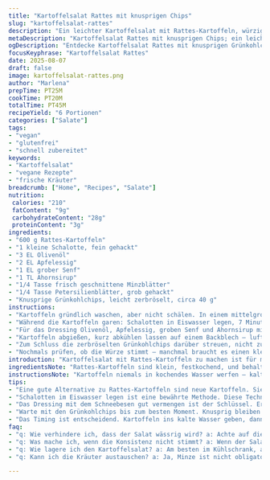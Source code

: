 ```yaml
---
title: "Kartoffelsalat Rattes mit knusprigen Chips"
slug: "kartoffelsalat-rattes"
description: "Ein leichter Kartoffelsalat mit Rattes-Kartoffeln, würzigem Senf-Dressing, frischen Kräutern und einem unerwarteten Crunch. Statt klassischer roten Zwiebeln verwende ich milde Schalotten für weniger Schärfe, und Minze statt Dill setzt eine frische, herbe Note. Die Chips werden durch dünn geschnittene Grünkohlchips ersetzt, die im Ofen knusprig gebacken sind. Die Kartoffeln garen sanft, bis sie genau bissfest sind, das süß-saure Dressing balanciert mit Ahornsirup sorgt für Tiefe, und die Kräuter bringen echtes Aroma. Kartoffeln halbieren, kurz abkühlen lassen, damit sie den Geschmack aufnehmen. Ideal für spontane Gäste, vegan, gluten- und laktosefrei, ohne Nüsse und Eier. Eine Entdeckung für alle, die Kartoffelsalat neu denken wollen."
metaDescription: "Kartoffelsalat Rattes mit knusprigen Chips; ein leichter, veganer Genuss mit frischen Kräutern und überraschendem Crunch"
ogDescription: "Entdecke Kartoffelsalat Rattes mit knusprigen Grünkohlchips; leicht, frisch, vegan und der perfekte Begleiter für spontane Gäste"
focusKeyphrase: "Kartoffelsalat Rattes"
date: 2025-08-07
draft: false
image: kartoffelsalat-rattes.png
author: "Marlena"
prepTime: PT25M
cookTime: PT20M
totalTime: PT45M
recipeYield: "6 Portionen"
categories: ["Salate"]
tags:
- "vegan"
- "glutenfrei"
- "schnell zubereitet"
keywords:
- "Kartoffelsalat"
- "vegane Rezepte"
- "frische Kräuter"
breadcrumb: ["Home", "Recipes", "Salate"]
nutrition: 
 calories: "210"
 fatContent: "9g"
 carbohydrateContent: "28g"
 proteinContent: "3g"
ingredients:
- "600 g Rattes-Kartoffeln"
- "1 kleine Schalotte, fein gehackt"
- "3 EL Olivenöl"
- "2 EL Apfelessig"
- "1 EL grober Senf"
- "1 TL Ahornsirup"
- "1/4 Tasse frisch geschnittene Minzblätter"
- "1/4 Tasse Petersilienblätter, grob gehackt"
- "Knusprige Grünkohlchips, leicht zerbröselt, circa 40 g"
instructions:
- "Kartoffeln gründlich waschen, aber nicht schälen. In einem mittelgroßen Topf mit kaltem Salzwasser bedecken, aufsetzen und bei mittlerer Hitze erhitzen. Es dauert ein paar Minuten, bis der Topf summt und Blasen an die Oberfläche steigen; das ist der Moment, das Hitzelevel zu senken. Köcheln lassen, bis eine Gabel locker hineingleitet – etwa 18 Minuten; auf keinen Fall zu weich, sonst zerfallen sie später im Salat."
- "Während die Kartoffeln garen: Schalotten in Eiswasser legen, 7 Minuten. Das Entziehen der Schärfe ist wichtig, sonst dominiert sie später unkontrolliert. Abtropfen lassen, gut ausdrücken, damit der Salat nicht wässrig wird."
- "Für das Dressing Olivenöl, Apfelessig, groben Senf und Ahornsirup mit einem Schneebesen vermengen. Salz und Pfeffer frisch aus der Mühle dazugeben. Ein Tipp: Erst kurz vor dem Mischen abschmecken, da die Kartoffeln noch Geschmack aufnehmen und das Dressing verändern können."
- "Kartoffeln abgießen, kurz abkühlen lassen auf einem Backblech – luftgetrocknet schmeckt besser, Restfeuchte macht Dressing wässrig. Kartoffeln halbieren, direkt noch lauwarm in das Dressing geben, Schalotten und die gehackten Kräuter unterheben. Gründlich, aber vorsichtig vermengen, damit die Kartoffeln nicht auseinanderfallen."
- "Zum Schluss die zerbröselten Grünkohlchips darüber streuen, nicht zu lange vorher, sonst verlieren sie den Crunch. Ein überraschender Effekt, der den klassischen Kartoffelsalat-Konsens aufbricht."
- "Nochmals prüfen, ob die Würze stimmt – manchmal braucht es einen kleinen Spritzer mehr Essig oder eine Prise Salz. Serviert wird lauwarm oder leicht gekühlt. Ich vermeide es, den Salat zu lange im Kühlschrank zu lassen, da er sonst mehlig und trocken wirkt."
introduction: "Kartoffelsalat mit Rattes-Kartoffeln zu machen ist für mich eine kleine Kunst. Keine matschigen Knollen, sondern bissfeste, aromatische Kartoffeln, die das Dressing nicht schlucken wie ein Schwamm. Mein früherer Fehler war, zu stark zu kochen oder zu viele Zwiebeln zu nehmen, was alles dominiert hat. Jetzt nutze ich Schalotten aus dem Eiswasserbad, das spart die aggressive Schärfe und die Kräuter – besonders Minze – bringen einen frischen Kick. Ein Highlight sind Grünkohlchips statt den herkömmlichen Kartoffelchips; sie sorgen für Textur und unerwarteten Geschmack. Das Dressing stelle ich mit Ahornsirup statt Zucker her, rundet das Ganze ab und setzt süßliche Akzente. So wird aus einem Alltagssalat ein überraschendes bisschen Pep."
ingredientsNote: "Rattes-Kartoffeln sind klein, festkochend, und behalten ihre Form viel besser als andere Sorten. Für Notfälle gehen auch neue Kartoffeln, aber aufpassen, dass sie nicht zerfallen. Statt Schalotten kann auch eine milde Gemüsezwiebel genommen werden, aber im Zweifel lieber vorher kurz blanchieren oder ins kalte Wasser legen gegen Schärfe. Minze ist nicht obligatorisch; Dill kann gerne wieder eingesetzt werden, dann aber lieber frisch und nicht getrocknet. Grünkohlchips kann man vorzeitig selbst machen: Grünkohlblätter marinieren mit Olivenöl und Salz, dann 10–15 Minuten bei 150 Grad im Ofen backen, bis knusprig. Wer keine Grünkohlchips findet, kann normale Salzchips nutzen, jedoch diese zerbröseln, damit sie nicht zu dominant sind."
instructionsNote: "Kartoffeln niemals in kochendes Wasser werfen – kaltes Wasser, dann Hitze erhöhen – das sorgt für gleichmäßiges Garen bis zum Kern. Schalotten im Eiswasser legen hilft gegen zu scharfe Aromen im Salat. Das Dressing zuerst separat mischen – ich schlage es mit dem Schneebesen, gegen besseres Emulgieren. Erst nach Abkühlen der Kartoffeln mit Dressing mischen, sonst saugen sie das Öl zu schnell ein und schmecken fettig. Kräuter immer frisch verwenden, getrocknete blähen nicht auf und bringen weniger Aroma. Das Timing mit den Chips ist ein kleiner Trick: Sie kommen erst kurz vor dem Servieren, sonst verlieren sie Knusprigkeit – ein großer Fehler, den ich oft sah. Verwenden, was gerade da ist, aber immer die Balance zwischen feucht und trocken im Auge behalten."
tips:
- "Eine gute Alternative zu Rattes-Kartoffeln sind neue Kartoffeln. Sie sollten aber gut ausgewählt werden, nicht zu weich. Ungeliebte Teile abschneiden, die Kochzeit anpassen. Es ist wichtig, dass sie fest und aromatisch sind. Je nach Grösse, Kochzeit anpassen. Ein passender Zeitpunkt: Wenn die Kartoffeln beim Stechen leicht nachgeben."
- "Schalotten im Eiswasser legen ist eine bewährte Methode. Diese Technik hilft, die Schärfe zu mindern. Nach dem Blanchieren sorgfältig ausdrücken, um überflüssiges Wasser zu vermeiden. Zwiebeln können auch durch milde Gemüsezwiebeln ersetzt werden, die sind aber deutlich zarter. Achte auf die Energie beim Schneiden, weniger wird oft mehr."
- "Das Dressing mit dem Schneebesen gut vermengen ist der Schlüssel. Erst zum Schluss abschmecken; die Kartoffeln nehmen viel Geschmack auf. Salz und Pfeffer aus der Mühle nutzen, das bringt Aroma. Du kannst auch einen Spritzer Zitronensaft hinzufügen für mehr Frische. Experimentiere ruhig – die Zutaten geben dir Hinweise."
- "Warte mit den Grünkohlchips bis zum besten Moment. Knusprig bleiben sie nur, wenn sie frisch auf den Salat gestreut werden. Vorbereiten kannst du sie problemlos im Voraus. Am besten bei 150 Grad backen, kleine Stücke werden auch schneller knusprig. Wenn du keine findest, normale Chips können auch gut laufen."
- "Das Timing ist entscheidend. Kartoffeln ins kalte Wasser geben, dann Hitze erhöhen. Ein langsames Aufheizen sorgt für gleichmäßiges Garen. Wenn sie zu weich werden, haben sie keine Chance. Lass sie auf einem Blech abkühlen, damit die Feuchtigkeit entweichen kann. So bleibt der Salat frisch."
faq:
- "q: Wie verhindere ich, dass der Salat wässrig wird? a: Achte auf die Schalotten. Gut abtropfen lassen nach dem Eisbad. Die Kartoffeln niemals im heißen Wasser garen, immer kaltes Wasser verwenden; das sorgt für gleichmäßiges Garen."
- "q: Was mache ich, wenn die Konsistenz nicht stimmt? a: Wenn der Salat zu trocken ist, etwas mehr Dressing hinzufügen. Ein Spritzer Essig kann helfen. Zu viel kann aber die Aromen überdecken; wenig hilft oft."
- "q: Wie lagere ich den Kartoffelsalat? a: Am besten im Kühlschrank, aber schnell konsumieren. Nach ein paar Stunden neigt er dazu, trocken zu werden. Mische ihn nicht zu lange vorher. Und greif nur bei Bedarf in die Schüssel."
- "q: Kann ich die Kräuter austauschen? a: Ja, Minze ist nicht obligatorisch. Dill funktioniert getroffen, aber frisch verwenden. Trocken ist oft geschmacklos. Behalte die Frische im Auge, das macht viel aus."

---
```


